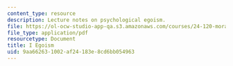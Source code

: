```yaml
---
content_type: resource
description: Lecture notes on psychological egoism.
file: https://ol-ocw-studio-app-qa.s3.amazonaws.com/courses/24-120-moral-psychology-spring-2009/9aa662631002af24183e8cd6bb054963_MIT24_120s09_lec01.pdf
file_type: application/pdf
resourcetype: Document
title: I Egoism
uid: 9aa66263-1002-af24-183e-8cd6bb054963
---
```


